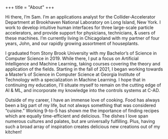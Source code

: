 +++
title = "About"
+++

Hi there, I’m Sam. I’m an applications analyst for the Collider-Accelerator Department at Brookhaven National Laboratory on Long Island, New York. I work to develop intuitive human interfaces for three large-scale particle accelerators, and provide support for physicians, technicians, & users of these machines. I’m currently living in Chicagoland with my partner of four years, John, and our rapidly growing assortment of houseplants.

I graduated from Stony Brook University with my Bachelor’s of Science in Computer Science in 2019. While there, I put a focus on Artificial Intelligence and Machine Learning, taking courses covering the theory and application of the fields. Starting in the fall of 2021, I began working towards a Master’s of Science in Computer Science at Georgia Institute of Technology with a specialization in Machine Learning. I hope that in continuing my education, I’ll situate myself to remain on the cutting edge of AI & ML, and incorporate my knowledge into the controls systems at C-AD.

Outside of my career, I have an immense love of cooking. Food has always been a big part of my life, but not always something that was considered “cuisine.” Working 9-to-5 has shown me the importance of finding recipes which are equally time-efficient and delicious. The dishes I love span numerous cultures and palates, but are universally fulfilling. Plus, having such a broad array of inspiration creates delicious new creations out of my kitchen!